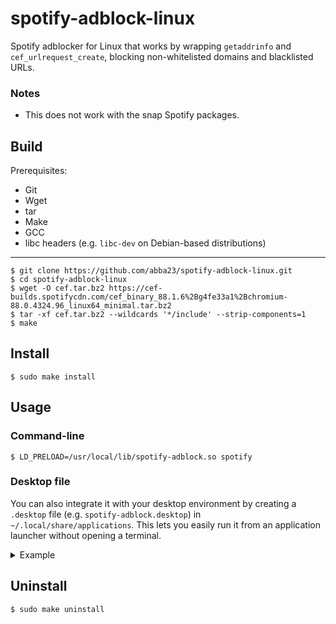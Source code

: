 # spotify-adblock-linux
Spotify adblocker for Linux that works by wrapping `getaddrinfo` and `cef_urlrequest_create`, blocking non-whitelisted domains and blacklisted URLs.

### Notes
* This does not work with the snap Spotify packages.

## Build
Prerequisites:
* Git
* Wget
* tar
* Make
* GCC
* libc headers (e.g. `libc-dev` on Debian-based distributions)

---

    $ git clone https://github.com/abba23/spotify-adblock-linux.git
    $ cd spotify-adblock-linux
    $ wget -O cef.tar.bz2 https://cef-builds.spotifycdn.com/cef_binary_88.1.6%2Bg4fe33a1%2Bchromium-88.0.4324.96_linux64_minimal.tar.bz2
    $ tar -xf cef.tar.bz2 --wildcards '*/include' --strip-components=1
    $ make

## Install
    $ sudo make install

## Usage

### Command-line
    $ LD_PRELOAD=/usr/local/lib/spotify-adblock.so spotify

### Desktop file
You can also integrate it with your desktop environment by creating a `.desktop` file (e.g. `spotify-adblock.desktop`) in `~/.local/share/applications`. This lets you easily run it from an application launcher without opening a terminal.

<details> 
  <summary>Example</summary>
  <p>

```
[Desktop Entry]
Type=Application
Name=Spotify (adblock)
GenericName=Music Player
Icon=spotify-client
TryExec=spotify
Exec=env LD_PRELOAD=/usr/local/lib/spotify-adblock.so spotify %U
Terminal=false
MimeType=x-scheme-handler/spotify;
Categories=Audio;Music;Player;AudioVideo;
StartupWMClass=spotify
```
  </p>
</details>

## Uninstall
    $ sudo make uninstall
